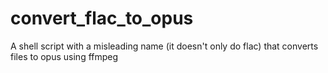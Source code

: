 # convert_flac_to_opus
A shell script with a misleading name (it doesn't only do flac) that converts files to opus using ffmpeg
